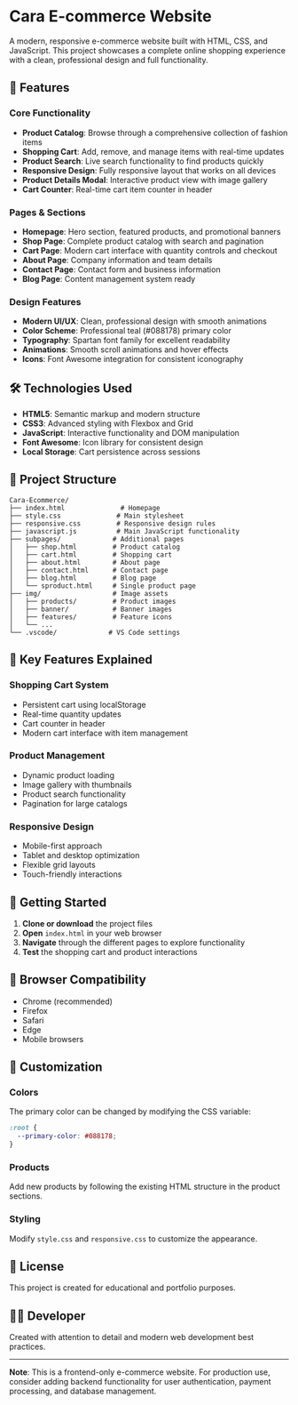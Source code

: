 # Cara E-commerce Website

A modern, responsive e-commerce website built with HTML, CSS, and JavaScript. This project showcases a complete online shopping experience with a clean, professional design and full functionality.

## 🚀 Features

### Core Functionality
- **Product Catalog**: Browse through a comprehensive collection of fashion items
- **Shopping Cart**: Add, remove, and manage items with real-time updates
- **Product Search**: Live search functionality to find products quickly
- **Responsive Design**: Fully responsive layout that works on all devices
- **Product Details Modal**: Interactive product view with image gallery
- **Cart Counter**: Real-time cart item counter in header

### Pages & Sections
- **Homepage**: Hero section, featured products, and promotional banners
- **Shop Page**: Complete product catalog with search and pagination
- **Cart Page**: Modern cart interface with quantity controls and checkout
- **About Page**: Company information and team details
- **Contact Page**: Contact form and business information
- **Blog Page**: Content management system ready

### Design Features
- **Modern UI/UX**: Clean, professional design with smooth animations
- **Color Scheme**: Professional teal (#088178) primary color
- **Typography**: Spartan font family for excellent readability
- **Animations**: Smooth scroll animations and hover effects
- **Icons**: Font Awesome integration for consistent iconography

## 🛠️ Technologies Used

- **HTML5**: Semantic markup and modern structure
- **CSS3**: Advanced styling with Flexbox and Grid
- **JavaScript**: Interactive functionality and DOM manipulation
- **Font Awesome**: Icon library for consistent design
- **Local Storage**: Cart persistence across sessions

## 📁 Project Structure

```
Cara-Ecommerce/
├── index.html              # Homepage
├── style.css              # Main stylesheet
├── responsive.css         # Responsive design rules
├── javascript.js          # Main JavaScript functionality
├── subpages/             # Additional pages
│   ├── shop.html         # Product catalog
│   ├── cart.html         # Shopping cart
│   ├── about.html        # About page
│   ├── contact.html      # Contact page
│   ├── blog.html         # Blog page
│   └── sproduct.html     # Single product page
├── img/                  # Image assets
│   ├── products/         # Product images
│   ├── banner/           # Banner images
│   ├── features/         # Feature icons
│   └── ...
└── .vscode/             # VS Code settings
```

## 🎯 Key Features Explained

### Shopping Cart System
- Persistent cart using localStorage
- Real-time quantity updates
- Cart counter in header
- Modern cart interface with item management

### Product Management
- Dynamic product loading
- Image gallery with thumbnails
- Product search functionality
- Pagination for large catalogs

### Responsive Design
- Mobile-first approach
- Tablet and desktop optimization
- Flexible grid layouts
- Touch-friendly interactions

## 🚀 Getting Started

1. **Clone or download** the project files
2. **Open** `index.html` in your web browser
3. **Navigate** through the different pages to explore functionality
4. **Test** the shopping cart and product interactions

## 📱 Browser Compatibility

- Chrome (recommended)
- Firefox
- Safari
- Edge
- Mobile browsers

## 🎨 Customization

### Colors
The primary color can be changed by modifying the CSS variable:
```css
:root {
  --primary-color: #088178;
}
```

### Products
Add new products by following the existing HTML structure in the product sections.

### Styling
Modify `style.css` and `responsive.css` to customize the appearance.

## 📄 License

This project is created for educational and portfolio purposes.

## 👨‍💻 Developer

Created with attention to detail and modern web development best practices.

---

**Note**: This is a frontend-only e-commerce website. For production use, consider adding backend functionality for user authentication, payment processing, and database management.
